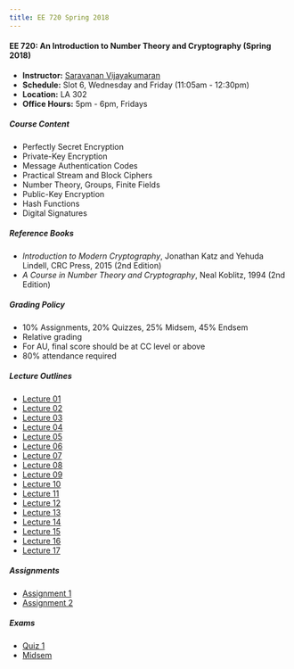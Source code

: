 ```yaml
---
title: EE 720 Spring 2018
---
```


#### EE 720: An Introduction to Number Theory and Cryptography (Spring 2018)
  - **Instructor:** [Saravanan Vijayakumaran](http://www.ee.iitb.ac.in/~sarva)
  - **Schedule:** Slot 6, Wednesday and Friday (11:05am - 12:30pm) 
  - **Location:** LA 302
  - **Office Hours:** 5pm - 6pm, Fridays

##### Course Content
  - Perfectly Secret Encryption
  - Private-Key Encryption
  - Message Authentication Codes
  - Practical Stream and Block Ciphers
  - Number Theory, Groups, Finite Fields
  - Public-Key Encryption
  - Hash Functions
  - Digital Signatures

##### Reference Books
  - *Introduction to Modern Cryptography*, Jonathan Katz and Yehuda Lindell, CRC Press, 2015 (2nd Edition)
  - *A Course in Number Theory and Cryptography*, Neal Koblitz, 1994 (2nd Edition)

##### Grading Policy
  - 10% Assignments, 20% Quizzes, 25% Midsem, 45% Endsem
  - Relative grading
  - For AU, final score should be at CC level or above
  - 80% attendance required

##### Lecture Outlines
  - [Lecture 01](/courses/EE720/2018/notes/lecture-01.pdf)
  - [Lecture 02](/courses/EE720/2018/notes/lecture-02.pdf)
  - [Lecture 03](/courses/EE720/2018/notes/lecture-03.pdf)
  - [Lecture 04](/courses/EE720/2018/notes/lecture-04.pdf)
  - [Lecture 05](/courses/EE720/2018/notes/lecture-05.pdf)
  - [Lecture 06](/courses/EE720/2018/notes/lecture-06.pdf)
  - [Lecture 07](/courses/EE720/2018/notes/lecture-07.pdf)
  - [Lecture 08](/courses/EE720/2018/notes/lecture-08.pdf)
  - [Lecture 09](/courses/EE720/2018/notes/lecture-09.pdf)
  - [Lecture 10](/courses/EE720/2018/notes/lecture-10.pdf)
  - [Lecture 11](/courses/EE720/2018/notes/lecture-11.pdf)
  - [Lecture 12](/courses/EE720/2018/notes/lecture-12.pdf)
  - [Lecture 13](/courses/EE720/2018/notes/lecture-13.pdf)
  - [Lecture 14](/courses/EE720/2018/notes/lecture-14.pdf)
  - [Lecture 15](/courses/EE720/2018/notes/lecture-15.pdf)
  - [Lecture 16](/courses/EE720/2018/notes/lecture-16.pdf)
  - [Lecture 17](/courses/EE720/2018/notes/lecture-17.pdf)

##### Assignments
  - [Assignment 1](/courses/EE720/2018/assignments/assignment1.pdf)
  - [Assignment 2](/courses/EE720/2018/assignments/assignment2.pdf)

##### Exams
  - [Quiz 1](/courses/EE720/2018/exams/quiz1.pdf)
  - [Midsem](/courses/EE720/2018/exams/midsem.pdf)
